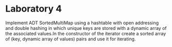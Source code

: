 # Laboratory 4

Implement ADT SortedMultiMap using a hashtable with open addressing and double hashing in which unique keys are stored with a dynamic array of the associated values.In the constructor of the  iterator  create  a  sorted  array  of  (key,  dynamic  array  of  values)  pairs  and  use  it  for iterating.
